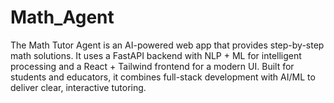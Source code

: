 # Math_Agent
The Math Tutor Agent is an AI-powered web app that provides step-by-step math solutions. It uses a FastAPI backend with NLP + ML for intelligent processing and a React + Tailwind frontend for a modern UI. Built for students and educators, it combines full-stack development with AI/ML to deliver clear, interactive tutoring.
